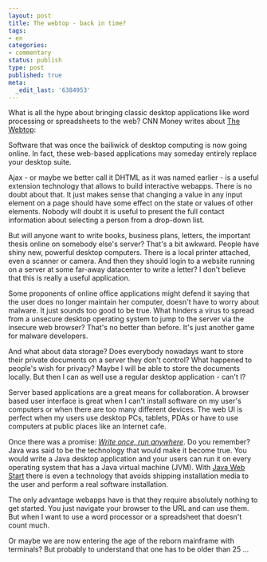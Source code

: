 ```yaml
---
layout: post
title: The webtop - back in time?
tags:
- en
categories:
- commentary
status: publish
type: post
published: true
meta:
  _edit_last: '6384953'
---
```

<p>What is all the hype about bringing classic desktop applications like word processing or spreadsheets to the web? CNN Money writes about <a href="http://money.cnn.com/magazines/business2/business2_archive/2006/03/01/8370596/index.htm">The Webtop</a>:</p>

<p><p class="quote">Software that was once the bailiwick of desktop computing is now going online. In fact, these web-based applications may someday entirely replace your desktop suite.</p>

<p>Ajax - or maybe we better call it DHTML as it was named earlier - is a useful extension technology that allows to build interactive webapps. There is no doubt about that. It just makes sense that changing a value in any input element on a page should have some effect on the state or values of other elements. Nobody will doubt it is useful to present the full contact information about selecting a person from a drop-down list.</p>

<p>But will anyone want to write books, business plans, letters, the important thesis online on somebody else's server? That's a bit awkward. People have shiny new, powerful desktop computers. There is a local printer attached, even a scanner or camera. And then they should login to a website running on a server at some far-away datacenter to write a letter? I don't believe that this is really a useful application.</p>

<p>Some proponents of online office applications might defend it saying that the user does no longer maintain her computer, doesn't have to worry about malware. It just sounds too good to be true. What hinders a virus to spread from a unsecure desktop operating system to jump to the server via the insecure web browser? That's no better than before. It's just another game for malware developers.</p>

<p>And what about data storage? Does everybody nowadays want to store their private documents on a server they don't control? What happened to people's wish for privacy? Maybe I will be able to store the documents locally. But then I can as well use a regular desktop application - can't I?</p>

<p>Server based applications are a great means for collaboration. A browser based user interface is great when I can't install software on my user's computers or when there are too many different devices. The web UI is perfect when my users use desktop PCs, tablets, PDAs or have to use computers at public places like an Internet cafe.</p>

<p>Once there was a promise: <a href="http://en.wikipedia.org/wiki/Write_once,_run_anywhere"><em>Write once, run anywhere</em></a>. Do you remember? Java was said to be the technology that would make it become true. You would write a Java desktop application and your users can run it on every operating system that has a Java virtual machine (JVM). With <a href="http://java.sun.com/products/javawebstart/">Java Web Start</a> there is even a technology that avoids shipping installation media to the user and perform a real software installation.</p>

<p>The only advantage webapps have is that they require absolutely nothing to get started. You just navigate your browser to the URL and can use them. But when I want to use a word processor or a spreadsheet that doesn't count much.</p>

<p>Or maybe we are now entering the age of the reborn mainframe with terminals? But probably to understand that one has to be older than 25 ...</p>

